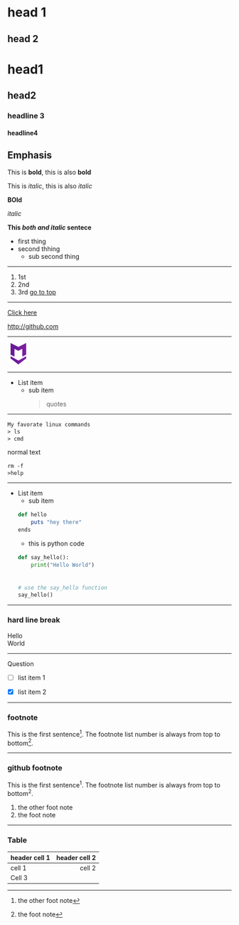 <a id="top"></a>

# head 1
## head 2

head1
========

head2
---------





### headline 3
#### headline4


## Emphasis

This is **bold**, this is also __bold__

This is *italic*, this is also _italic_


**BOld**

_italic_

**This _both and italic_ sentece**

- first thing
- second thhing
    - sub second thing
    
---

1. 1st
1.  2nd
1.  3rd [go to top](#top)

---



[Click here]( http://microsoft.com) 

<http://github.com>

---
![alt text](https://github.com/adam-p/markdown-here/raw/master/src/common/images/icon48.png "Logo Title Text 1")


---
* List item
    * sub item
        > quotes
        
---


    My favorate linux commands
    > ls
    > cmd
    
            
normal text


    rm -f
    >help
    
---
* List item
    * sub item
    ```ruby
    def hello
        puts "hey there"
    ends
    ```
    * this is python code
    ```python
    def say_hello():
        print("Hello World")


    # use the say_hello function
    say_hello()
    ````
---
### hard line break
Hello  
World


---
Question
- [ ] list item 1
- [x] list item 2


---
### footnote

This is the first sentence[^other]. The footnote list number is
always from top to bottom[^note].

[^other]: the other foot note
[^note]: the foot note

---
### github footnote
This is the first sentence<sup>1</sup>. The footnote list number is
always from top to bottom<sup>2</sup>.

1. the other foot note
2. the foot note

---
### Table

| header cell 1 | header cell 2|
| :----- | -----: |
| cell 1 | cell 2 |
| Cell 3 | |
